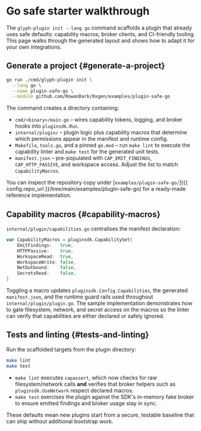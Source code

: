 # Go safe starter walkthrough

The `glyph-plugin init --lang go` command scaffolds a plugin that already uses
safe defaults: capability macros, broker clients, and CI-friendly tooling. This
page walks through the generated layout and shows how to adapt it for your own
integrations.

## Generate a project {#generate-a-project}

```bash
go run ./cmd/glyph-plugin init \
  --lang go \
  --name plugin-safe-go \
  --module github.com/RowanDark/0xgen/examples/plugin-safe-go
```

The command creates a directory containing:

- `cmd/<binary>/main.go` – wires capability tokens, logging, and broker hooks
  into `pluginsdk.Run`.
- `internal/plugin/` – plugin logic plus capability macros that determine which
  permissions appear in the manifest and runtime config.
- `Makefile`, `tools.go`, and a pinned `go.mod` – run `make lint` to execute the
  capability linter and `make test` for the generated unit tests.
- `manifest.json` – pre-populated with `CAP_EMIT_FINDINGS`, `CAP_HTTP_PASSIVE`,
  and workspace access. Adjust the list to match `CapabilityMacros`.

You can inspect the repository copy under
[`examples/plugin-safe-go/`]({{ config.repo_url }}/tree/main/examples/plugin-safe-go) for a ready-made
reference implementation.

## Capability macros {#capability-macros}

`internal/plugin/capabilities.go` centralises the manifest declaration:

```go
var CapabilityMacros = pluginsdk.CapabilitySet{
    EmitFindings:   true,
    HTTPPassive:    true,
    WorkspaceRead:  true,
    WorkspaceWrite: false,
    NetOutbound:    false,
    SecretsRead:    false,
}
```

Toggling a macro updates `pluginsdk.Config.Capabilities`, the generated
`manifest.json`, and the runtime guard rails used throughout
`internal/plugin/plugin.go`. The sample implementation demonstrates how to gate
filesystem, network, and secret access on the macros so the linter can verify
that capabilities are either declared or safely ignored.

## Tests and linting {#tests-and-linting}

Run the scaffolded targets from the plugin directory:

```bash
make lint
make test
```

- `make lint` executes `capassert`, which now checks for raw filesystem/network
  calls **and** verifies that broker helpers such as `pluginsdk.UseNetwork`
  respect declared macros.
- `make test` exercises the plugin against the SDK's in-memory fake broker to
  ensure emitted findings and broker usage stay in sync.

These defaults mean new plugins start from a secure, testable baseline that can
ship without additional bootstrap work.
